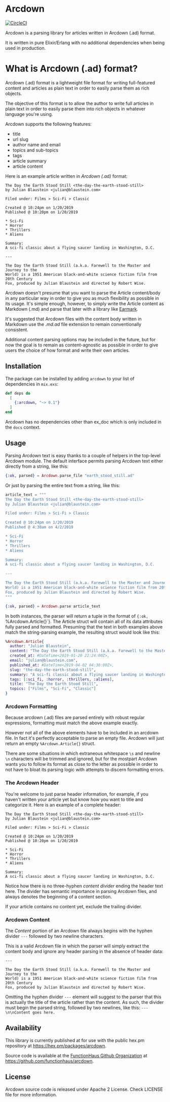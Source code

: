 # Arcdown

[![CircleCI](https://circleci.com/gh/functionhaus/arcdown.svg?style=svg)](https://circleci.com/gh/functionhaus/arcdown)

Arcdown is a parsing library for articles written in Arcdown (.ad) format.

It is written in pure Elixir/Erlang with no additional dependencies when being
used in production.

# What is Arcdown (.ad) format?

Arcdown (.ad) format is a lightweight file format for writing full-featured
content and articles as plain text in order to easily parse them as rich
objects.

The objective of this format is to allow the author to write full articles
in plain text in order to easily parse them into rich objects in whatever
language you're using.

Arcdown supports the following features:

* title
* url slug
* author name and email
* topics and sub-topics
* tags
* article summary
* article content

Here is an example article written in *Arcdown (.ad)* format:

```
The Day the Earth Stood Still <the-day-the-earth-stood-still>
by Julian Blaustein <julian@blaustein.com>

Filed under: Films > Sci-Fi > Classic

Created @ 10:24pm on 1/20/2019
Published @ 10:20pm on 1/20/2019

* Sci-Fi
* Horror
* Thrillers
* Aliens

Summary:
A sci-fi classic about a flying saucer landing in Washington, D.C.

---

The Day the Earth Stood Still (a.k.a. Farewell to the Master and Journey to the
World) is a 1951 American black-and-white science fiction film from 20th Century
Fox, produced by Julian Blaustein and directed by Robert Wise.
```

Arcdown doesn't presume that you want to parse the Article content/body in any
particular way in order to give you as much flexibility as possible in its
usage. It's simple enough, however, to simply write the Article content as
Markdown (.md) and parse that later with a library like
[Earmark](https://github.com/pragdave/earmark).

It's suggested that Arcdown files with the content body written in Markdown use
the *.md.ad* file extension to remain conventionally consistent.

Additional content parsing options may be included in the future, but for now
the goal is to remain as content-agnostic as possible in order to give users the
choice of how format and write their own articles.

## Installation

The package can be installed by adding `arcdown` to your list of
dependencies in `mix.exs`:

```elixir
def deps do
  [
    {:arcdown, "~> 0.1"}
  ]
end
```

Arcdown has no dependencies other than ex_doc which is only included in the `docs`
context.

## Usage

Parsing Arcdown text is easy thanks to a couple of helpers in the top-level
Arcdown module. The default interface permits parsing Arcdown text either
directly from a string, like this:

```elixir
{:ok, parsed} = Arcdown.parse_file "earth_stood_still.ad"
```

Or just by parsing the entire text from a string, like this:

```elixir
article_text = """
The Day the Earth Stood Still <the-day-the-earth-stood-still>
by Julian Blaustein <julian@blaustein.com>

Filed under: Films > Sci-Fi > Classic

Created @ 10:24pm on 1/20/2019
Published @ 4:30am on 4/2/2019

* Sci-Fi
* Horror
* Thrillers
* Aliens

Summary:
A sci-fi classic about a flying saucer landing in Washington, D.C.

---

The Day the Earth Stood Still (a.k.a. Farewell to the Master and Journey to the
World) is a 1951 American black-and-white science fiction film from 20th Century
Fox, produced by Julian Blaustein and directed by Robert Wise.
"""

{:ok, parsed} = Arcdown.parse article_text
```

In both instances, the parser will return a tuple in the format of
`{:ok, `%Arcdown.Article{}`}. The Article struct will contain all of its data
attributes fully parsed and formatted. Presuming that the text in both examples
above match the string-parsing example, the resulting struct would look like
this:

```elixir
%Arcdown.Article{
  author: "Julian Blaustein",
  content: "The Day the Earth Stood Still (a.k.a. Farewell to the Master and Journey to the\nWorld) is a 1951 American black-and-white science fiction film from 20th Century\nFox, produced by Julian Blaustein and directed by Robert Wise.\n",
  created_at: #DateTime<2019-01-20 22:24:00Z>,
  email: "julian@blaustein.com",
  published_at: #DateTime<2019-04-02 04:30:00Z>,
  slug: "the-day-the-earth-stood-still",
  summary: "A sci-fi classic about a flying saucer landing in Washington, D.C.",
  tags: [:sci_fi, :horror, :thrillers, :aliens],
  title: "The Day the Earth Stood Still",
  topics: ["Films", "Sci-Fi", "Classic"]
}
```

### Arcdown Formatting

Because arcdown (.ad) files are parsed entirely with robust regular expressions,
formatting must match the above example exactly.

However not all of the above elements have to be included in an arcdown file.
In fact it's perfectly acceptable to parse an empty file. Arcdown will just
return an empty `%Arcdown.Article{}` struct.

There are some situations in which extraneous whitespace `\s` and newline `\n`
characters will be trimmed and ignored, but for the mostpart Arcdown wants you
to follow its format as close to the letter as possible in order to not have to
bloat its parsing logic with attempts to discern formatting errors.

### The Arcdown Header

You're welcome to just parse header information, for example, if you haven't
written your article yet but know how you want to title and categorize it.
Here is an example of a complete header:

```
The Day the Earth Stood Still <the-day-the-earth-stood-still>
by Julian Blaustein <julian@blaustein.com>

Filed under: Films > Sci-Fi > Classic

Created @ 10:24pm on 1/20/2019
Published @ 10:20pm on 1/20/2019

* Sci-Fi
* Horror
* Thrillers
* Aliens

Summary:
A sci-fi classic about a flying saucer landing in Washington, D.C.
```

Notice how there is no three-hyphen *content divider* ending the header text
here. The divider has semantic importance in parsing Arcdown files, and always
denotes the beginning of a content section.

If your article contains no content yet, exclude the trailing divider.

### Arcdown Content

The *Content* portion of an Arcdown file always begins with the hyphen divider
`---` followed by two newline characters.

This is a valid Arcdown file in which the parser will simply extract the content
body and ignore any header parsing in the absence of header data:

```
---

The Day the Earth Stood Still (a.k.a. Farewell to the Master and Journey to the
World) is a 1951 American black-and-white science fiction film from 20th Century
Fox, produced by Julian Blaustein and directed by Robert Wise.
```

Omitting the hyphen divider `---` element will suggest to the parser that this
is actually the title of the article rather than the content. As such, the
divider must begin the parsed string, followed by two newlines, like this:
`---\n\nContent goes here.`

## Availability

This library is currently published at for use with the public hex.pm
repository at https://hex.pm/packages/arcdown.

Source code is available at the [FunctionHaus Github Organization](
https://github.com/functionhaus) at
https://github.com/functionhaus/arcdown.


## License

Arcdown source code is released under Apache 2 License.
Check LICENSE file for more information.

